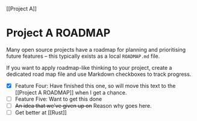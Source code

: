 [[Project A]]
# Project A ROADMAP
Many open source projects have a roadmap for planning and prioritising future features – this typically exists as a local `ROADMAP.md` file.

If you want to apply roadmap-like thinking to your project, create a dedicated road map file and use Markdown checkboxes to track progress.

- [x] Feature Four: Have finished this one, so will move this text to the [[Project A ROADMAP]] when I get a chance.
- [ ] Feature Five: Want to get this done
- [ ] ~~An idea that we've given up on~~ Reason why goes here.
- [ ] Get better at [[Rust]]
